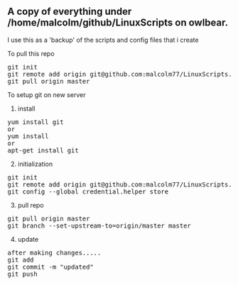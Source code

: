 <h2> A copy of everything under /home/malcolm/github/LinuxScripts on owlbear.</h2>
<p>I use this as a 'backup' of the scripts and config files that i create</p>

To pull this repo</br>
<pre>
git init
git remote add origin git@github.com:malcolm77/LinuxScripts.git
git pull origin master
</pre>

To setup git on new server</br>

1) install
<pre>
yum install git
or
yum install <path-to-rpm>
or
apt-get install git
</pre>

2) initialization</br>
<pre>
git init
git remote add origin git@github.com:malcolm77/LinuxScripts.git
git config --global credential.helper store
</pre>

3) pull repo</br>
<pre>
git pull origin master
git branch --set-upstream-to=origin/master master
</pre>

4) update</br>
<pre>
after making changes.....
git add <file-that-was-changed-or-added>
git commit -m "updated"
git push
</pre>

